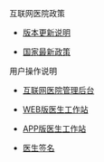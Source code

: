 ﻿互联网医院政策   
- [版本更新说明](topics/update/updatetext/index.html)

- [国家最新政策](topics/policy/policytext/index.html)
	

用户操作说明

	
- [互联网医院管理后台](/userguid/perfection.md)
	
- [WEB版医生工作站](/userguid/perfection.md)
	
- [APP版医生工作站](/userguid/perfection.md)
- [医生签名](/userguid/perfection.md)
